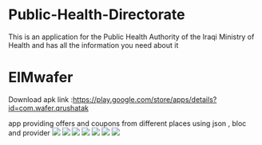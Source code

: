 # Public-Health-Directorate
This is an application for the Public Health Authority of the Iraqi Ministry of Health and has all the information you need about it

# ElMwafer

Download apk link :https://play.google.com/store/apps/details?id=com.wafer.qrushatak

app providing offers and coupons from different places using json , bloc and provider
<img src="https://i.imgur.com/0ObauJ9.jpg">
	<img src="https://i.imgur.com/oWwi07U.jpg">
	<img src="https://i.imgur.com/DyvIBj5.jpg">
  <img src="https://i.imgur.com/p1cSrNH.jpg">
	<img src="https://i.imgur.com/7CVf9XS.jpg">
	<img src="https://i.imgur.com/BenVo1X.jpg">
	<img src="https://i.imgur.com/iU5mhra.jpg">
